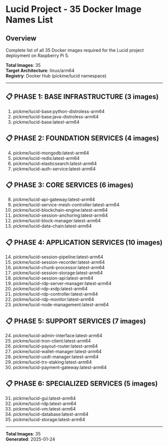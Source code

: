 # Lucid Project - 35 Docker Image Names List

## Overview
Complete list of all 35 Docker images required for the Lucid project deployment on Raspberry Pi 5.

**Total Images**: 35  
**Target Architecture**: linux/arm64  
**Registry**: Docker Hub (pickme/lucid namespace)

---

## 📋 **PHASE 1: BASE INFRASTRUCTURE (3 images)**
1. pickme/lucid-base:python-distroless-arm64
2. pickme/lucid-base:java-distroless-arm64
3. pickme/lucid-base:latest-arm64

## 📋 **PHASE 2: FOUNDATION SERVICES (4 images)**
4. pickme/lucid-mongodb:latest-arm64
5. pickme/lucid-redis:latest-arm64
6. pickme/lucid-elasticsearch:latest-arm64
7. pickme/lucid-auth-service:latest-arm64

## 📋 **PHASE 3: CORE SERVICES (6 images)**
8. pickme/lucid-api-gateway:latest-arm64
9. pickme/lucid-service-mesh-controller:latest-arm64
10. pickme/lucid-blockchain-engine:latest-arm64
11. pickme/lucid-session-anchoring:latest-arm64
12. pickme/lucid-block-manager:latest-arm64
13. pickme/lucid-data-chain:latest-arm64

## 📋 **PHASE 4: APPLICATION SERVICES (10 images)**
14. pickme/lucid-session-pipeline:latest-arm64
15. pickme/lucid-session-recorder:latest-arm64
16. pickme/lucid-chunk-processor:latest-arm64
17. pickme/lucid-session-storage:latest-arm64
18. pickme/lucid-session-api:latest-arm64
19. pickme/lucid-rdp-server-manager:latest-arm64
20. pickme/lucid-rdp-xrdp:latest-arm64
21. pickme/lucid-rdp-controller:latest-arm64
22. pickme/lucid-rdp-monitor:latest-arm64
23. pickme/lucid-node-management:latest-arm64

## 📋 **PHASE 5: SUPPORT SERVICES (7 images)**
24. pickme/lucid-admin-interface:latest-arm64
25. pickme/lucid-tron-client:latest-arm64
26. pickme/lucid-payout-router:latest-arm64
27. pickme/lucid-wallet-manager:latest-arm64
28. pickme/lucid-usdt-manager:latest-arm64
29. pickme/lucid-trx-staking:latest-arm64
30. pickme/lucid-payment-gateway:latest-arm64

## 📋 **PHASE 6: SPECIALIZED SERVICES (5 images)**
31. pickme/lucid-gui:latest-arm64
32. pickme/lucid-rdp:latest-arm64
33. pickme/lucid-vm:latest-arm64
34. pickme/lucid-database:latest-arm64
35. pickme/lucid-storage:latest-arm64

---

**Total Images**: 35  
**Generated**: 2025-01-24
